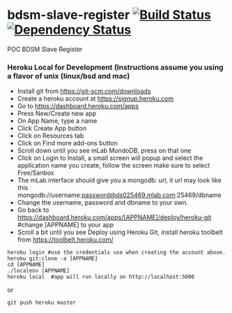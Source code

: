 # bdsm-slave-register [![Build Status][travis-image]][travis-url] [![Dependency Status][daviddm-image]][daviddm-url]

POC BDSM Slave Register

### Heroku Local for Development (Instructions assume you using a flavor of unix (linux/bsd and mac)

*    Install git from https://git-scm.com/downloads
*    Create a heroku account at https://signup.heroku.com
*    Go to https://dashboard.heroku.com/apps
*    Press New/Create new app
*    On App Name, type a name
*    Click Create App button
*    Click on Resources tab
*    Click on Find more add-ons button
*    Scroll down until you see mLab MondoDB, press on that one
*    Click on Login to Install, a small screen will popup and select the application name you create, follow the screen make sure to select Free/Sanbox
*    The mLab interface should give you a mongodb: url, it url may look like this mongodb://username:password@ds025469.mlab.com:25469/dbname
*    Change the username, password and dbname to your own.
*    Go back to https://dashboard.heroku.com/apps/[APPNAME]/deploy/heroku-git #change [APPNAME] to your app
*    Scroll a bit until you see Deploy using Heroku Git, install heroku toolbelt from https://toolbelt.heroku.com/
```
heroku login #use the credentials use when creating the account above.
heroku git:clone -a [APPNAME]
cd [APPNAME]
./localenv [APPNAME]
heroku local  #app will run locally on http://localhost:5000
```
or
```
git push heroku master
```

[travis-image]: https://travis-ci.org/TBSR/bdsm-slave-register.svg?branch=master
[travis-url]: https://travis-ci.org/TBSR/bdsm-slave-register
[daviddm-image]: https://david-dm.org/TBSR/bdsm-slave-register.svg?theme=shields.io
[daviddm-url]: https://david-dm.org/TBSR/bdsm-slave-register

